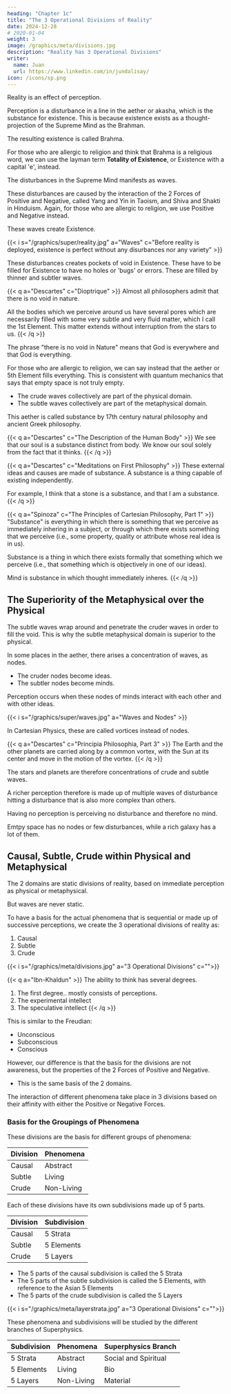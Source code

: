 ```yaml
---
heading: "Chapter 1c"
title: "The 3 Operational Divisions of Reality"
date: 2024-12-28
# 2020-01-04
weight: 3
image: /graphics/meta/divisions.jpg
description: "Reality has 3 Operational Divisions"
writer:
  name: Juan
  url: https://www.linkedin.com/in/jundalisay/
icon: /icons/sp.png
---
```



Reality is an effect of perception. 

Perception is a disturbance in a line in the aether or akasha, which is the substance for existence. This is because existence exists as a thought-projection of the Supreme Mind as the Brahman. 

The resulting existence is called Brahma. 

For those who are allergic to religion and think that Brahma is a religious word, we can use the layman term **Totality of Existence**, or Existence with a capital 'e', instead. 

The disturbances in the Supreme Mind manifests as waves. 

These disturbances are caused by the interaction of the 2 Forces of Positive and Negative, called Yang and Yin in Taoism, and Shiva and Shakti in Hinduism. Again, for those who are allergic to religion, we use Positive and Negative instead. 

These waves create Existence.

{{< i s="/graphics/super/reality.jpg" a="Waves" c="Before reality is deployed, existence is perfect without any disurbances nor any variety" >}}

These disturbances creates pockets of void in Existence. These have to be filled for Existence to have no holes or 'bugs' or errors. These are filled by thinner and subtler waves. 


{{< q a="Descartes" c="Dioptrique" >}}
Almost all philosophers admit that there is no void in nature. 

All the bodies which we perceive around us have several pores which are necessarily filled with some very subtle and very fluid matter, which I call the 1st Element. This matter extends without interruption from the stars to us.
{{< /q >}}


The phrase "there is no void in Nature" means that God is everywhere and that God is everything. 

For those who are allergic to religion, we can say instead that the aether or 5th Element fills everything. This is consistent with quantum mechanics that says that empty space is not truly empty. 

- The crude waves collectively are part of the physical domain.
- The subtle waves collectively are part of the metaphysical domain.

This aether is called substance by 17th century natural philosophy and ancient Greek philosophy. 

{{< q a="Descartes" c="The Description of the Human Body" >}}
We see that our soul is a substance distinct from body. We know our soul solely from the fact that it thinks.
{{< /q >}}

{{< q a="Descartes" c="Meditations on First Philosophy" >}}
These external ideas and causes are made of substance. A substance is a thing capable of existing independently.

For example, I think that a stone is a substance, and that I am a substance.
{{< /q >}}


{{< q a="Spinoza" c="The Principles of Cartesian Philosophy, Part 1" >}}
"Substance" is everything in which there is something that we perceive as immediately inhering in a subject, or through which there exists something that we perceive (i.e., some property, quality or attribute whose real idea is in us).

Substance is a thing in which there exists formally that something which we perceive (i.e., that something which is objectively in one of our ideas).

Mind is substance in which thought immediately inheres.
{{< /q >}}


## The Superiority of the Metaphysical over the Physical

The subtle waves wrap around and penetrate the cruder waves in order to fill the void. This is why the subtle metaphysical domain is superior to the physical. 

In some places in the aether, there arises a concentration of waves, as nodes. 
- The cruder nodes become ideas. 
- The subtler nodes become minds. 

Perception occurs when these nodes of minds interact with each other and with other ideas. 

<!-- A perceiving mind within that Supreme Mind is also a disturbance, as a node, that encounters other disturbances.  -->

{{< i s="/graphics/super/waves.jpg" a="Waves and Nodes" >}}

In Cartesian Physics, these are called vortices instead of nodes. 

{{< q a="Descartes" c="Principia Philosophia, Part 3" >}}
The Earth and the other planets are carried along by a common vortex, with the Sun at its center and move in the motion of the vortex.
{{< /q >}}

The stars and planets are therefore concentrations of crude and subtle waves. 


A richer perception therefore is made up of multiple waves of disturbance hitting a disturbance that is also more complex than others. 

Having no perception is perceiving no disturbance and therefore no mind. 

Emtpy space has no nodes or few disturbances, while a rich galaxy has a lot of them. 



## Causal, Subtle, Crude within Physical and Metaphysical

The 2 domains are static divisions of reality, based on immediate perception as physical or metaphysical.

But waves are never static. 

To have a basis for the actual phenomena that is sequential or made up of successive perceptions, we create the 3 operational divisions of reality as:

1. Causal
2. Subtle
3. Crude


{{< i s="/graphics/meta/divisions.jpg" a="3 Operational Divisions" c="">}}


{{< q a="Ibn-Khaldun" >}}
The ability to think has several degrees.
1. The first degree.. mostly consists of perceptions. 
2. The experimental intellect
3. The speculative intellect 
{{< /q >}}


This is similar to the Freudian:

- Unconscious
- Subconscious
- Conscious

However, our difference is that the basis for the divisions are not awareness, but the properties of the 2 Forces of Positive and Negative. 
- This is the same basis of the 2 domains. 

The interaction of different phenomena take place in 3 divisions based on their affinity with either the Positive or Negative Forces.


### Basis for the Groupings of Phenomena

These divisions are the basis for different groups of phenomena:

Division | Phenomena 
--- | --- 
Causal | Abstract
Subtle | Living
Crude | Non-Living 

Each of these divisions have its own subdivisions made up of 5 parts.

Division | Subdivision 
--- | --- 
Causal | 5 Strata
Subtle | 5 Elements
Crude | 5 Layers 

- The 5 parts of the causal subdivision is called the 5 Strata
- The 5 parts of the subtle subdivision is called the 5 Elements, with reference to the Asian 5 Elements
- The 5 parts of the crude subdivision is called the 5 Layers


{{< i s="/graphics/meta/layerstrata.jpg" a="3 Operational Divisions" c="">}}


These phenomena and subdivisions will be studied by the different branches of Superphysics.


Subdivision |  Phenomena | Superphysics Branch 
--- | --- | ---
5 Strata | Abstract | Social and Spiritual 
5 Elements | Living | Bio
5 Layers | Non-Living | Material





